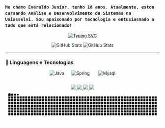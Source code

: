 
### `Me chamo Everaldo Junior, tenho 18 anos. Atualmente, estou cursando Análise e Desenvolvimento de Sistemas na Uniasselvi. Sou apaixonado por tecnologia e entusiasmado a tudo que está relacionado!` 


<p align="center">
 <a href="https://git.io/typing-svg">
   <img src="https://readme-typing-svg.demolab.com?font=Fira+Code&weight=600&size=25&pause=1000&color=F7021D&width=450&height=70&lines=Always+learning+new+things;Studying+ADS+at+Uniasselvi" alt="Typing SVG" /></a>
</p>

<div align="center">
  <img 
    height="150em"
    src="https://github-readme-stats.vercel.app/api?username=EveraldoJuniorALT&show_icons=true&include_all_commits=true&theme=highcontrast&hide_border=true&locale=pt-br" 
    alt="GitHub Stats" />
   <img 
     height="150em"     
     src="https://github-readme-stats.vercel.app/api/top-langs/?username=EveraldoJuniorALT&layout=compact&custom_title=Tecnologias&theme=highcontrast&hide_border=true"
     alt="GitHub Stats" />
</div>
 
---

### 🤖 Linguagens e Tecnologias

<div align="center">  
  <img width="80px" alt="Java" src="https://cdn.jsdelivr.net/gh/devicons/devicon@latest/icons/java/java-original.svg" />
  &nbsp;&nbsp;&nbsp;&nbsp;
  <img width="70px" alt="Spring" src="https://cdn.jsdelivr.net/gh/devicons/devicon@latest/icons/spring/spring-original.svg" />
  &nbsp;&nbsp;&nbsp;&nbsp;&nbsp;
  <img width="70px" alt="Mysql" src="https://cdn.jsdelivr.net/gh/devicons/devicon@latest/icons/mysql/mysql-original.svg" />
</div>

##

<div align="center">
  <a href="https://instagram.com/juniorlusyst" target="_blank">
    <img 
      src="https://img.shields.io/badge/-Instagram-%23E4405F?style=for-the-badge&logo=instagram&logoColor=white" 
      target="_blank"
      />
</a>
 	<a href="https://www.twitch.tv/altfpsi" target="_blank">
    <img 
      src="https://img.shields.io/badge/Twitch-9146FF?style=for-the-badge&logo=twitch&logoColor=white" 
      target="_blank"
      >
  </a>
  <a href = "mailto:everaldoizijunior@outlook.com">
    <img 
      src="https://img.shields.io/badge/-Gmail-%23333?style=for-the-badge&logo=gmail&logoColor=white" 
      target="_blank"
      >
  </a>
  <a href="https://www.linkedin.com/in/everaldo-jos%C3%A9-8b3550281/" target="_blank">
    <img 
      src="https://img.shields.io/badge/-LinkedIn-%230077B5?style=for-the-badge&logo=linkedin&logoColor=white" 
      target="_blank"
      >
  </a> 





 <picture>
   <source media="(prefers-color-scheme: dark)" srcset="https://raw.githubusercontent.com/EveraldoJuniorALT/EveraldoJuniorALT/output/github-contribution-grid-snake-dark.svg">
   <source media="(prefers-color-scheme: light)" srcset="https://raw.githubusercontent.com/EveraldoJuniorALT/EveraldoJuniorALT/output/github-contribution-grid-snake.svg">
   <img alt="github contribution grid snake animation" src="https://raw.githubusercontent.com/EveraldoJuniorALT/EveraldoJuniorALT/output/github-contribution-grid-snake.svg">
 </picture>
 
</div>
